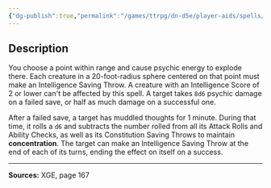 ```yaml
---
{"dg-publish":true,"permalink":"/games/ttrpg/dn-d5e/player-aids/spells/level-5/synaptic-static/","tags":["TTRPG/DND/5e","verbal","somatic"]}
---
```



## Description
You choose a point within range and cause psychic energy to explode there.
Each creature in a 20-foot-radius sphere centered on that point must make an Intelligence Saving Throw.
A creature with an Intelligence Score of 2 or lower can't be affected by this spell.
A target takes `8d6` psychic damage on a failed save, or half as much damage on a successful one.

After a failed save, a target has muddled thoughts for 1 minute.
During that time, it rolls a `d6` and subtracts the number rolled from all its Attack Rolls and Ability Checks, as well as its Constitution Saving Throws to maintain **concentration**.
The target can make an Intelligence Saving Throw at the end of each of its turns, ending the effect on itself on a success.

---

**Sources:** XGE, page 167
